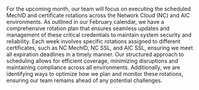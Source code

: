 For the upcoming month, our team will focus on executing the scheduled MechID and certificate rotations across the Network Cloud (NC) and AIC environments. As outlined in our February calendar, we have a comprehensive rotation plan that ensures seamless updates and management of these critical credentials to maintain system security and reliability. Each week involves specific rotations assigned to different certificates, such as NC MechID, NC SSL, and AIC SSL, ensuring we meet all expiration deadlines in a timely manner. Our structured approach to scheduling allows for efficient coverage, minimizing disruptions and maintaining compliance across all environments. Additionally, we are identifying ways to optimize how we plan and monitor these rotations, ensuring our team remains ahead of any potential challenges.
